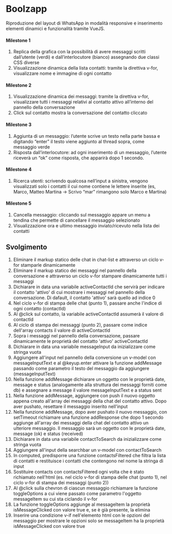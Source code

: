 # Boolzapp

Riproduzione del layout di WhatsApp in modalità responsive e inserimento elementi dinamici e funzionalità tramite VueJS.

#### Milestone 1

1. Replica della grafica con la possibilità di avere messaggi scritti dall’utente (verdi) e dall’interlocutore (bianco) assegnando due classi CSS diverse
2. Visualizzazione dinamica della lista contatti: tramite la direttiva v-for, visualizzare nome e immagine di ogni contatto

#### Milestone 2

1. Visualizzazione dinamica dei messaggi: tramite la direttiva v-for, visualizzare tutti i messaggi relativi al contatto attivo all’interno del pannello della conversazione
2. Click sul contatto mostra la conversazione del contatto cliccato

#### Milestone 3

1. Aggiunta di un messaggio: l’utente scrive un testo nella parte bassa e digitando “enter” il testo viene aggiunto al thread sopra, come messaggio verde
2. Risposta dall’interlocutore: ad ogni inserimento di un messaggio, l’utente riceverà un “ok” come risposta, che apparirà dopo 1 secondo.

#### Milestone 4

1. Ricerca utenti: scrivendo qualcosa nell’input a sinistra, vengono visualizzati solo i contatti il cui nome contiene le lettere inserite (es, Marco, Matteo Martina -> Scrivo “mar” rimangono solo Marco e Martina)

#### Milestone 5

1. Cancella messaggio: cliccando sul messaggio appare un menu a tendina che permette di cancellare il messaggio selezionato
2. Visualizzazione ora e ultimo messaggio inviato/ricevuto nella lista dei contatti

## Svolgimento

1. Eliminare il markup statico delle chat in chat-list e attraverso un ciclo v-for stamparle dinamicamente
2. Eliminare il markup statico dei messaggi nel pannello della conversazione e attraverso un ciclo v-for stampare dinamicamente tutti i messaggi
3. Dichiarare in data una variabile activeContactId che servirà per indicare il contatto 'attivo' di cui mostrare i messaggi nel pannello della conversazione. Di dafault, il contatto 'attivo' sarà quello ad indice 0
4. Nel ciclo v-for di stampa delle chat (punto 1), passare anche l'indice di ogni contatto (contactId)
5. Al @click sul contatto, la variabile activeContactId assumerà il valore di contactId
6. Al ciclo di stampa dei messaggi (punto 2), passare come indice dell'array contacts il valore di activeContactId
7. Sopra i messaggi nel pannello della conversazione, passare dinamicamente le proprietà del contatto 'attivo' activeContactId
8. Dichiarare in data una variabile messageInput da inizializzare come stringa vuota
9. Aggiungere all'input nel pannello della conversione un v-model con messageInputText e al @keyup.enter attivare la funzione addMessage passando come parametro il testo del messaggio da aggiungere (messageInputText)
10. Nella funzione addMessage dichiarare un oggetto con le proprietà date, message e status (analogamente alla struttura dei messaggi forniti come db) e assegnare a message il valore messageInputText e a status sent
11. Nella funzione addMessage, aggiungere con push il nuovo oggetto appena creato all'array dei messaggi della chat del contatto attivo. Dopo aver pushato, resettare il messaggio inserito nell'input
12. Nella funzione addMessage, dopo aver pushato il nuovo messaggio, con setTimeout richiamare una funzione addResponse che dopo 1 secondo aggiunge all'array dei messaggi della chat del contatto attivo un ulteriore messaggio. Il messaggio sarà un oggetto con le proprietà date, message (ok) e status (received)
13. Dichiarare in data una variabile contactToSearch da inizializzare come stringa vuota
14. Aggiungere all'input della searchbar un v-model con contactToSearch
15. In computed, predisporre una funzione contactsFiltered che filtra la lista di contatti e restituisce i contatti che contengono nel nome la stringa di input
16. Sostituire contacts con contactsFiltered ogni volta che è stato richiamato nell'html (es. nel ciclo v-for di stampa delle chat (punto 1), nel ciclo v-for di stampa dei messaggi (punto 2))
17. Al @click sulla chevron di ciascun messaggio richiamare la funzione toggleOptions a cui viene passato come parametro l'oggetto messageItem su cui sta ciclando il v-for
18. La funzione toggleOptions aggiunge al messageItem la proprietà isMessageClicked con valore true e, se è già presente, la elimina
19. Inserire una condizione v-if nell'elemento html con le opzioni del messaggio per mostrare le opzioni solo se messageItem ha la proprietà isMessageClicked con valore true
